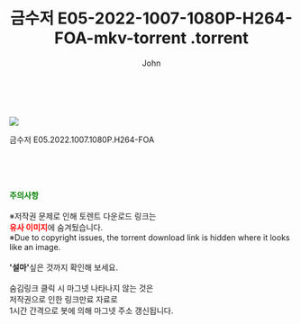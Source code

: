 ﻿---
layout: post
title:  "                   금수저 E05-2022-1007-1080P-H264-FOA-mkv-torrent                .torrent"
author: John
categories: [ 드라마 ]
tags: [  ]
image: https://torrentrj57.com/uploadfile/full/6d48f24fb89df17e3872b53fa386cd811d02711c.jpg 
description: "                   금수저 E05-2022-1007-1080P-H264-FOA-mkv-torrent                 torrent 정보 공유"
toc: true
toc_sticky: true
---

<br>
<p><img src="https://torrentrj57.com/uploadfile/full/6d48f24fb89df17e3872b53fa386cd811d02711c.jpg"/></p>
 금수저 E05.2022.1007.1080P.H264-FOA  
    
<br><br><br>
<p data-ke-size="size16"><b><span style="color: green;">주의사항</span></b><br /><br />※저작권 문제로 인해 토렌트 다운로드 링크는<br /><b><span style="color: red;">유사 이미지</span></b>에 숨겨뒀습니다.<br />※Due to copyright issues, the torrent download link is hidden where it looks like an image.<br /><br /><b>'설마'</b>싶은 것까지 확인해 보세요.<br /><br />숨김링크 클릭 시 마그넷 나타나지 않는 것은<br />저작권으로 인한 링크만료 자료로<br />1시간 간격으로 봇에 의해 마그넷 주소 갱신됩니다.</p>
